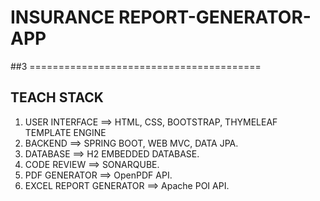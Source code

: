 
#      INSURANCE REPORT-GENERATOR-APP
##3 ========================================

## TEACH STACK
 1) USER INTERFACE ==> HTML, CSS, BOOTSTRAP, THYMELEAF TEMPLATE ENGINE
 2) BACKEND ==> SPRING BOOT, WEB MVC, DATA JPA.
 3) DATABASE ==>  H2 EMBEDDED DATABASE.
 4) CODE REVIEW ==> SONARQUBE.
 5) PDF GENERATOR ==> OpenPDF API.
 6) EXCEL REPORT GENERATOR ==> Apache POI API.
